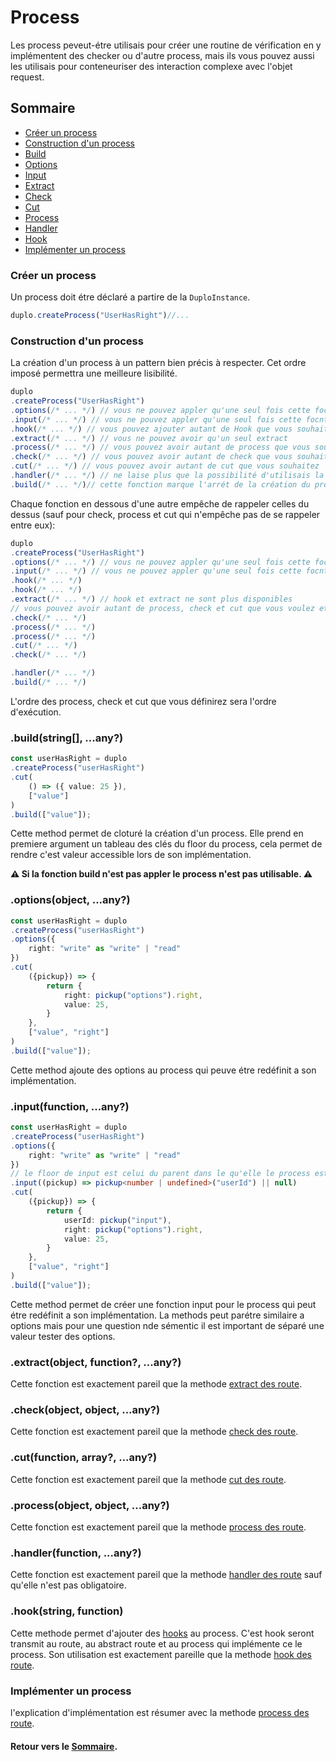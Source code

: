 # Process
Les process peveut-étre utilisais pour créer une routine de vérification en y implémentent des checker ou d'autre process, mais ils vous pouvez aussi les utilisais pour conteneuriser des interaction complexe avec l'objet request.

## Sommaire
- [Créer un process](#créer-un-process)
- [Construction d'un process](#construction-dun-process)
- [Build](#buildstring-any)
- [Options](#optionsobject-any)
- [Input](#inputfunction-any)
- [Extract](#extractobject-function-any)
- [Check](#checkobject-object-any)
- [Cut](#cutfunction-array-any)
- [Process](#processobject-object-any)
- [Handler](#handlerfunction-any)
- [Hook](#hookstring-function)
- [Implémenter un process](#implémenter-un-process)

### Créer un process
Un process doit étre déclaré a partire de la `DuploInstance`.

```ts
duplo.createProcess("UserHasRight")//...
```

### Construction d'un process
La création d'un process à un pattern bien précis à respecter. Cet ordre imposé permettra une meilleure lisibilité.

```ts
duplo
.createProcess("UserHasRight")
.options(/* ... */) // vous ne pouvez appler qu'une seul fois cette focntion
.input(/* ... */) // vous ne pouvez appler qu'une seul fois cette focntion
.hook(/* ... */) // vous pouvez ajouter autant de Hook que vous souhaitez
.extract(/* ... */) // vous ne pouvez avoir qu'un seul extract
.process(/* ... */) // vous pouvez avoir autant de process que vous souhaitez
.check(/* ... */) // vous pouvez avoir autant de check que vous souhaitez
.cut(/* ... */) // vous pouvez avoir autant de cut que vous souhaitez
.handler(/* ... */) // ne laise plus que la possibilité d'utilisais la fonction build
.build(/* ... */)// cette fonction marque l'arrét de la création du process
```

Chaque fonction en dessous d'une autre empêche de rappeler celles du dessus (sauf pour check, process et cut qui n'empêche pas de se rappeler entre eux):

```ts
duplo
.createProcess("UserHasRight")
.options(/* ... */) // vous ne pouvez appler qu'une seul fois cette focntion
.input(/* ... */) // vous ne pouvez appler qu'une seul fois cette focntion
.hook(/* ... */) 
.hook(/* ... */) 
.extract(/* ... */) // hook et extract ne sont plus disponibles
// vous pouvez avoir autant de process, check et cut que vous voulez et dans l'ordre que vous voulez.
.check(/* ... */) 
.process(/* ... */)
.process(/* ... */) 
.cut(/* ... */) 
.check(/* ... */)

.handler(/* ... */)
.build(/* ... */)
```
L'ordre des process, check et cut que vous définirez sera l'ordre d'exécution.

### .build(string[], ...any?)
```ts
const userHasRight = duplo
.createProcess("userHasRight")
.cut(
    () => ({ value: 25 }),
    ["value"]
)
.build(["value"]);
```
Cette method permet de cloturé la création d'un process. Elle prend en premiere argument un tableau des clés du floor du process, cela permet de rendre c'est valeur accessible lors de son implémentation.

**⚠️ Si la fonction build n'est pas appler le process n'est pas utilisable. ⚠️**

### .options(object, ...any?)
```ts
const userHasRight = duplo
.createProcess("userHasRight")
.options({
	right: "write" as "write" | "read" 
})
.cut(
    ({pickup}) => {
		return {
			right: pickup("options").right,
			value: 25,
		}
	},
    ["value", "right"]
)
.build(["value"]);
```

Cette method ajoute des options au process qui peuve étre redéfinit a son implémentation.

### .input(function, ...any?)
```ts
const userHasRight = duplo
.createProcess("userHasRight")
.options({
	right: "write" as "write" | "read" 
})
// le floor de input est celui du parent dans le qu'elle le process est implémenter
.input((pickup) => pickup<number | undefined>("userId") || null)
.cut(
    ({pickup}) => {
		return {
			userId: pickup("input"),
			right: pickup("options").right,
			value: 25,
		}
	},
    ["value", "right"]
)
.build(["value"]);
```

Cette method permet de créer une fonction input pour le process qui peut étre redéfinit a son implémentation. La methods peut parétre similaire a options mais pour une question nde sémentic il est important de séparé une valeur tester des options.

### .extract(object, function?, ...any?)
Cette fonction est exactement pareil que la methode [extract des route](./Route.md#extractobject-function-any).

### .check(object, object, ...any?)
Cette fonction est exactement pareil que la methode [check des route](./Route.md#checkobject-object-any).

### .cut(function, array?, ...any?)
Cette fonction est exactement pareil que la methode [cut des route](./Route.md#cutfunction-array-any).

### .process(object, object, ...any?)
Cette fonction est exactement pareil que la methode [process des route](./Route.md#processobject-object-any).

### .handler(function, ...any?)
Cette fonction est exactement pareil que la methode [handler des route](./Route.md#handlerfunction-any) sauf qu'elle n'est pas obligatoire.

### .hook(string, function)
Cette methode permet d'ajouter des [hooks](./Hook.md) au process. C'est hook seront transmit au route, au abstract route et au process qui implémente ce le process. Son utilisation est exactement pareille que la methode [hook des route](./Route.md#hookstring-function).

### Implémenter un process
l'explication d'implémentation est résumer avec la methode [process des route](./Route.md#processobject-object-any).

#### Retour vers le [Sommaire](#sommaire).